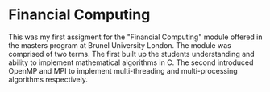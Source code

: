# Financial Computing
This was my first assigment for the "Financial Computing" module offered in the masters program at Brunel University London. The module was comprised of two terms. The first built up the students understanding and ability to implement mathematical algorithms in C. The second introduced OpenMP and MPI to implement multi-threading and multi-processing algorithms respectively. 
